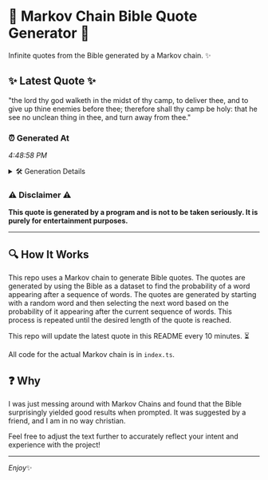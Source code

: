 # 📖 Markov Chain Bible Quote Generator 📖

Infinite quotes from the Bible generated by a Markov chain. ✨

## ✨ Latest Quote ✨
"the lord thy god walketh in the midst of thy camp, to deliver thee, and to give up thine enemies before thee; therefore shall thy camp be holy: that he see no unclean thing in thee, and turn away from thee."

### ⏰ Generated At
*4:48:58 PM*

<details>
    <summary>🛠️ Generation Details</summary>
    <p>
        <strong>🌱 Seed:</strong> the<br>
        <strong>🔄 Iterations:</strong> 40<br>
        <strong>📜 Context History:</strong><br>[ the ]: lord<br>[ the, lord ]: thy<br>[ the, lord, thy ]: god<br>[ the, lord, thy, god ]: walketh<br>[ the, lord, thy, god, walketh ]: in<br>[ the, lord, thy, god, walketh, in ]: the<br>[ lord, thy, god, walketh, in, the ]: midst<br>[ thy, god, walketh, in, the, midst ]: of<br>[ god, walketh, in, the, midst, of ]: thy<br>[ walketh, in, the, midst, of, thy ]: camp,<br>[ in, the, midst, of, thy, camp, ]: to<br>[ the, midst, of, thy, camp,, to ]: deliver<br>[ midst, of, thy, camp,, to, deliver ]: thee,<br>[ of, thy, camp,, to, deliver, thee, ]: and<br>[ thy, camp,, to, deliver, thee,, and ]: to<br>[ camp,, to, deliver, thee,, and, to ]: give<br>[ to, deliver, thee,, and, to, give ]: up<br>[ deliver, thee,, and, to, give, up ]: thine<br>[ thee,, and, to, give, up, thine ]: enemies<br>[ and, to, give, up, thine, enemies ]: before<br>[ to, give, up, thine, enemies, before ]: thee;<br>[ give, up, thine, enemies, before, thee; ]: therefore<br>[ up, thine, enemies, before, thee;, therefore ]: shall<br>[ thine, enemies, before, thee;, therefore, shall ]: thy<br>[ enemies, before, thee;, therefore, shall, thy ]: camp<br>[ before, thee;, therefore, shall, thy, camp ]: be<br>[ thee;, therefore, shall, thy, camp, be ]: holy:<br>[ therefore, shall, thy, camp, be, holy: ]: that<br>[ shall, thy, camp, be, holy:, that ]: he<br>[ thy, camp, be, holy:, that, he ]: see<br>[ camp, be, holy:, that, he, see ]: no<br>[ be, holy:, that, he, see, no ]: unclean<br>[ holy:, that, he, see, no, unclean ]: thing<br>[ that, he, see, no, unclean, thing ]: in<br>[ he, see, no, unclean, thing, in ]: thee,<br>[ see, no, unclean, thing, in, thee, ]: and<br>[ no, unclean, thing, in, thee,, and ]: turn<br>[ unclean, thing, in, thee,, and, turn ]: away<br>[ thing, in, thee,, and, turn, away ]: from<br>[ in, thee,, and, turn, away, from ]: thee.<br>
    </p>
</details>

### ⚠️ Disclaimer ⚠️
**This quote is generated by a program and is not to be taken seriously. It is purely for entertainment purposes.**

---

## 🔍 How It Works

This repo uses a Markov chain to generate Bible quotes. The quotes are generated by using the Bible as a dataset to find the probability of a word appearing after a sequence of words. The quotes are generated by starting with a random word and then selecting the next word based on the probability of it appearing after the current sequence of words. This process is repeated until the desired length of the quote is reached.

This repo will update the latest quote in this README every 10 minutes. ⏳

All code for the actual Markov chain is in `index.ts`.

## ❓ Why

I was just messing around with Markov Chains and found that the Bible surprisingly yielded good results when prompted. 
It was suggested by a friend, and I am in no way christian.

Feel free to adjust the text further to accurately reflect your intent and experience with the project!

---

*Enjoy*✨
